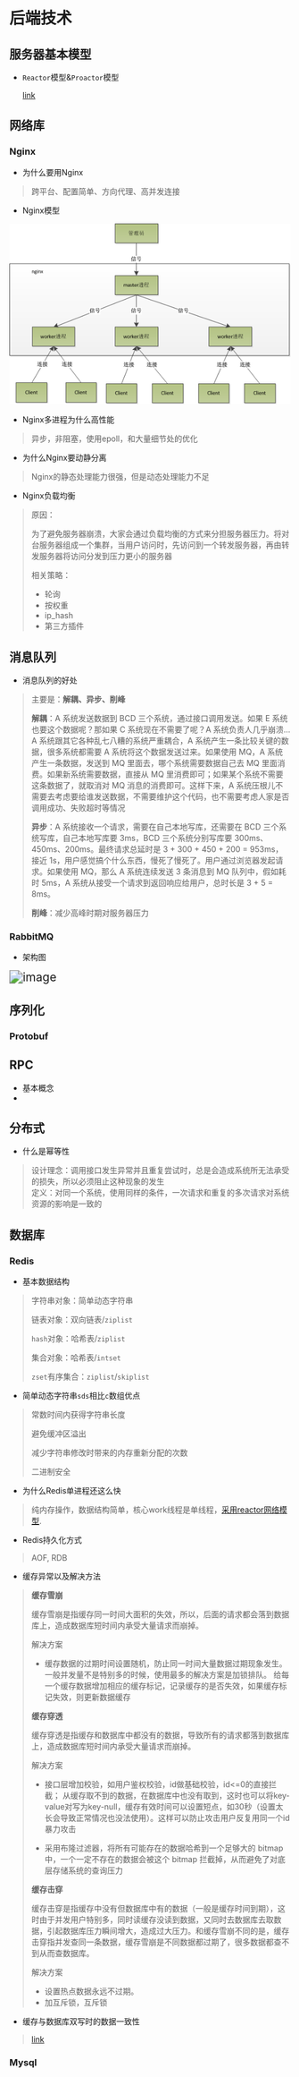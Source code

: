 # 后端技术

## 服务器基本模型

- `Reactor`模型&`Proactor`模型

  [link](https://zhuanlan.zhihu.com/p/95662364)

## 网络库

### Nginx

- 为什么要用Nginx

> 跨平台、配置简单、方向代理、高并发连接

-  Nginx模型

![image](../images/nginx-model.png)

-  Nginx多进程为什么高性能

> 异步，非阻塞，使用epoll，和大量细节处的优化

- 为什么Nginx要动静分离

> Nginx的静态处理能力很强，但是动态处理能力不足

- Nginx负载均衡

> 原因：
>
> 为了避免服务器崩溃，大家会通过负载均衡的方式来分担服务器压力。将对台服务器组成一个集群，当用户访问时，先访问到一个转发服务器，再由转发服务器将访问分发到压力更小的服务器
>
> 相关策略：
>
> - 轮询
> - 按权重
> - ip_hash
> - 第三方插件

## 消息队列

- 消息队列的好处

> 主要是：**解耦、异步、削峰**
>
> **解耦**：A 系统发送数据到 BCD 三个系统，通过接口调用发送。如果 E 系统也要这个数据呢？那如果 C 系统现在不需要了呢？A 系统负责人几乎崩溃…A 系统跟其它各种乱七八糟的系统严重耦合，A 系统产生一条比较关键的数据，很多系统都需要 A 系统将这个数据发送过来。如果使用 MQ，A 系统产生一条数据，发送到 MQ 里面去，哪个系统需要数据自己去 MQ 里面消费。如果新系统需要数据，直接从 MQ 里消费即可；如果某个系统不需要这条数据了，就取消对 MQ 消息的消费即可。这样下来，A 系统压根儿不需要去考虑要给谁发送数据，不需要维护这个代码，也不需要考虑人家是否调用成功、失败超时等情况
>
> **异步**：A 系统接收一个请求，需要在自己本地写库，还需要在 BCD 三个系统写库，自己本地写库要 3ms，BCD 三个系统分别写库要 300ms、450ms、200ms。最终请求总延时是 3 + 300 + 450 + 200 = 953ms，接近 1s，用户感觉搞个什么东西，慢死了慢死了。用户通过浏览器发起请求。如果使用 MQ，那么 A 系统连续发送 3 条消息到 MQ 队列中，假如耗时 5ms，A 系统从接受一个请求到返回响应给用户，总时长是 3 + 5 = 8ms。
>
> **削峰**：减少高峰时期对服务器压力

### RabbitMQ

- 架构图

<img src="A:\Interview-question\images\rabbitmq-archotecture.png" alt="image" style="zoom:150%;" />

## 序列化

### Protobuf

## RPC

- 基本概念
- 

## 分布式

- 什么是幂等性

> 设计理念：调用接口发生异常并且重复尝试时，总是会造成系统所无法承受的损失，所以必须阻止这种现象的发生  
> 定义：对同一个系统，使用同样的条件，一次请求和重复的多次请求对系统资源的影响是一致的

## 数据库

### Redis

- 基本数据结构

> 字符串对象：简单动态字符串
>
> 链表对象：双向链表/`ziplist`
>
> `hash`对象：哈希表/`ziplist`
>
> 集合对象：哈希表/`intset`
>
> `zset`有序集合：`ziplist`/`skiplist`

- 简单动态字符串`sds`相比`c`数组优点

> 常数时间内获得字符串长度
>
> 避免缓冲区溢出
>
> 减少字符串修改时带来的内存重新分配的次数
>
> 二进制安全

- 为什么Redis单进程还这么快

> 纯内存操作，数据结构简单，核心work线程是单线程，[采用reactor网络模型](https://segmentfault.com/a/1190000039223696).

- Redis持久化方式

> AOF, RDB

- 缓存异常以及解决方法

> **缓存雪崩**
>
> 缓存雪崩是指缓存同一时间大面积的失效，所以，后面的请求都会落到数据库上，造成数据库短时间内承受大量请求而崩掉。
>
> 解决方案
>
> - 缓存数据的过期时间设置随机，防止同一时间大量数据过期现象发生。
>   一般并发量不是特别多的时候，使用最多的解决方案是加锁排队。
>   给每一个缓存数据增加相应的缓存标记，记录缓存的是否失效，如果缓存标记失效，则更新数据缓存
>
> **缓存穿透**
>
> 缓存穿透是指缓存和数据库中都没有的数据，导致所有的请求都落到数据库上，造成数据库短时间内承受大量请求而崩掉。
>
> 解决方案
>
> - 接口层增加校验，如用户鉴权校验，id做基础校验，id<=0的直接拦截；
>   从缓存取不到的数据，在数据库中也没有取到，这时也可以将key-value对写为key-null，缓存有效时间可以设置短点，如30秒（设置太长会导致正常情况也没法使用）。这样可以防止攻击用户反复用同一个id暴力攻击
>
> - 采用布隆过滤器，将所有可能存在的数据哈希到一个足够大的 bitmap 中，一个一定不存在的数据会被这个 bitmap 拦截掉，从而避免了对底层存储系统的查询压力
>
> **缓存击穿**
>
> 缓存击穿是指缓存中没有但数据库中有的数据（一般是缓存时间到期），这时由于并发用户特别多，同时读缓存没读到数据，又同时去数据库去取数据，引起数据库压力瞬间增大，造成过大压力。和缓存雪崩不同的是，缓存击穿指并发查同一条数据，缓存雪崩是不同数据都过期了，很多数据都查不到从而查数据库。
>
> 解决方案
>
> - 设置热点数据永远不过期。
> - 加互斥锁，互斥锁

-  缓存与数据库双写时的数据一致性

> [link](https://zhuanlan.zhihu.com/p/59167071)

### Mysql